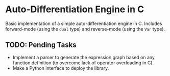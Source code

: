 # Auto-Differentiation Engine in C
Basic implementation of a simple auto-differentiation engine in C. Includes forward-mode (using the `dual` type) and reverse-mode (using the `Var` type).

## TODO: Pending Tasks
* Implement a parser to generate the expression graph based on any function definition (to overcome lack of operator overloading in C).
* Make a Python interface to deploy the library.
